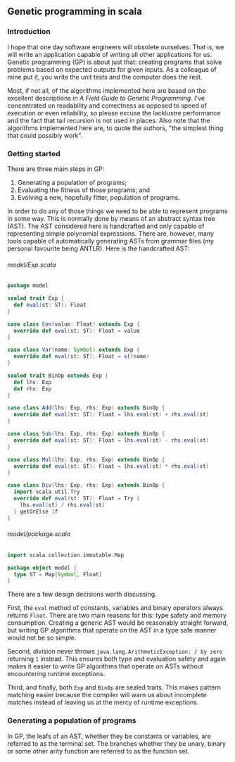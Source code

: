 ## Genetic programming in scala

### Introduction

I hope that one day software engineers will obsolete ourselves. That is, we will write an application capable of writing all other applications for us. Genetic programming (GP) is about just that: creating programs that solve problems based on expected outputs for given inputs. As a colleague of mine put it, you write the unit tests and the computer does the rest. 

Most, if not all, of the algorithms implemented here are based on the excellent descriptions in _A Field Guide to Genetic Programming_. I've concentrated on readability and correctness as opposed to speed of execution or even reliability, so please excuse the lacklustre performance and the fact that tail recursion is not used in places. Also note that the algorithms implemented here are, to quote the authors, "the simplest thing that could possibly work".

### Getting started

There are three main steps in GP:

1. Generating a population of programs;
2. Evaluating the fitness of those programs; and
3. Evolving a new, hopefully fitter, population of programs.

In order to do any of those things we need to be able to represent programs in some way. This is normally done by means of an abstract syntax tree (AST). The AST considered here is handcrafted and only capable of representing simple polynomial expressions. There are, however, many tools capable of automatically generating ASTs from grammar files (my personal favourite being ANTLR). Here is the handcrafted AST:

###### model/Exp.scala

```scala
package model

sealed trait Exp {
  def eval(st: ST): Float
}

case class Con(value: Float) extends Exp {
  override def eval(st: ST): Float = value
}

case class Var(name: Symbol) extends Exp {
  override def eval(st: ST): Float = st(name)
}

sealed trait BinOp extends Exp {
  def lhs: Exp
  def rhs: Exp
}

case class Add(lhs: Exp, rhs: Exp) extends BinOp {
  override def eval(st: ST): Float = lhs.eval(st) + rhs.eval(st)
}

case class Sub(lhs: Exp, rhs: Exp) extends BinOp {
  override def eval(st: ST): Float = lhs.eval(st) - rhs.eval(st)
}

case class Mul(lhs: Exp, rhs: Exp) extends BinOp {
  override def eval(st: ST): Float = lhs.eval(st) * rhs.eval(st)
}

case class Div(lhs: Exp, rhs: Exp) extends BinOp {
  import scala.util.Try
  override def eval(st: ST): Float = Try {
    lhs.eval(st) / rhs.eval(st)
  } getOrElse 1f
}
```

###### model/package.scala

```scala
import scala.collection.immutable.Map

package object model {
  type ST = Map[Symbol, Float]
}
```

There are a few design decisions worth discussing.

First, the `eval` method of constants, variables and binary operators always returns `Float`. There are two main reasons for this: type safety and memory consumption. Creating a generic AST would be reasonably straight forward, but writing GP algorithms that operate on the AST in a type safe manner would not be so simple.

Second, division never throws `java.lang.ArithmeticException: / by zero` returning `1` instead. This ensures both type and evaluation safety and again makes it easier to write GP algorithms that operate on ASTs without encountering runtime exceptions.

Third, and finally, both `Exp` and `BinOp` are sealed traits. This makes pattern matching easier because the compiler will warn us about incomplete matches instead of leaving us at the mercy of runtime exceptions.

### Generating a population of programs


In GP, the leafs of an AST, whether they be constants or variables, are referred to as the terminal set. The branches whether they be unary, binary or some other arity function are referred to as the function set.

